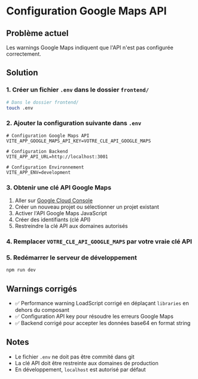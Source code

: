 # Configuration Google Maps API

## Problème actuel
Les warnings Google Maps indiquent que l'API n'est pas configurée correctement.

## Solution

### 1. Créer un fichier `.env` dans le dossier `frontend/`

```bash
# Dans le dossier frontend/
touch .env
```

### 2. Ajouter la configuration suivante dans `.env`

```env
# Configuration Google Maps API
VITE_APP_GOOGLE_MAPS_API_KEY=VOTRE_CLE_API_GOOGLE_MAPS

# Configuration Backend
VITE_APP_API_URL=http://localhost:3001

# Configuration Environnement
VITE_APP_ENV=development
```

### 3. Obtenir une clé API Google Maps

1. Aller sur [Google Cloud Console](https://console.cloud.google.com/)
2. Créer un nouveau projet ou sélectionner un projet existant
3. Activer l'API Google Maps JavaScript
4. Créer des identifiants (clé API)
5. Restreindre la clé API aux domaines autorisés

### 4. Remplacer `VOTRE_CLE_API_GOOGLE_MAPS` par votre vraie clé API

### 5. Redémarrer le serveur de développement

```bash
npm run dev
```

## Warnings corrigés

- ✅ Performance warning LoadScript corrigé en déplaçant `libraries` en dehors du composant
- ✅ Configuration API key pour résoudre les erreurs Google Maps
- ✅ Backend corrigé pour accepter les données base64 en format string

## Notes

- Le fichier `.env` ne doit pas être commité dans git
- La clé API doit être restreinte aux domaines de production
- En développement, `localhost` est autorisé par défaut 